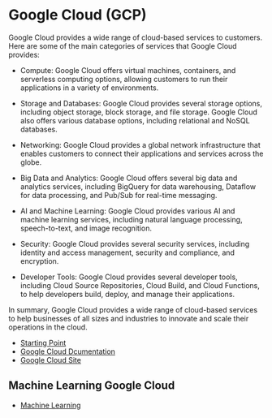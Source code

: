 # Google Cloud (GCP)

Google Cloud provides a wide range of cloud-based services to customers. Here are some of the main categories of services that Google Cloud provides:

* Compute: Google Cloud offers virtual machines, containers, and serverless computing options, allowing customers to run their applications in a variety of environments.

* Storage and Databases: Google Cloud provides several storage options, including object storage, block storage, and file storage. Google Cloud also offers various database options, including relational and NoSQL databases.

* Networking: Google Cloud provides a global network infrastructure that enables customers to connect their applications and services across the globe.

* Big Data and Analytics: Google Cloud offers several big data and analytics services, including BigQuery for data warehousing, Dataflow for data processing, and Pub/Sub for real-time messaging.

* AI and Machine Learning: Google Cloud provides various AI and machine learning services, including natural language processing, speech-to-text, and image recognition.

* Security: Google Cloud provides several security services, including identity and access management, security and compliance, and encryption.

* Developer Tools: Google Cloud provides several developer tools, including Cloud Source Repositories, Cloud Build, and Cloud Functions, to help developers build, deploy, and manage their applications.

In summary, Google Cloud provides a wide range of cloud-based services to help businesses of all sizes and industries to innovate and scale their operations in the cloud.







* [Starting Point](https://www.youtube.com/watch?v=_Q0tRI5hMnc)
* [Google Cloud Dcumentation](https://cloud.google.com/docs)
* [Google Cloud Site](https://cloud.google.com/)

## Machine Learning Google Cloud
* [Machine Learning](https://www.youtube.com/watch?v=9prOimLom6E&list=PLVext98k2evh0yh4pbS88S2DK6dOyqG4X)
